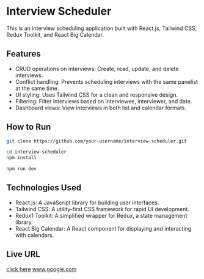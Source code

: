 # Interview Scheduler


This is an interview scheduling application built with React.js, Tailwind CSS, Redux Toolkit, and React Big Calendar.


## Features

- CRUD operations on interviews: Create, read, update, and delete interviews.
- Conflict handling: Prevents scheduling interviews with the same panelist at the same time.
- UI styling: Uses Tailwind CSS for a clean and responsive design.
- Filtering: Filter interviews based on interviewee, interviewer, and date.
- Dashboard views: View interviews in both list and calendar formats.

## How to Run

```bash
git clone https://github.com/your-username/interview-scheduler.git
```
```bash
cd interview-scheduler 
npm install
```
```bash
npm run dev
```


## Technologies Used
- React.js: A JavaScript library for building user interfaces.
- Tailwind CSS: A utility-first CSS framework for rapid UI development.
- Redux1 Toolkit: A simplified wrapper for Redux, a state management library.   
- React Big Calendar: A React component for displaying and interacting with calendars.


## Live URL
[click here](www.google.com) www.google.com